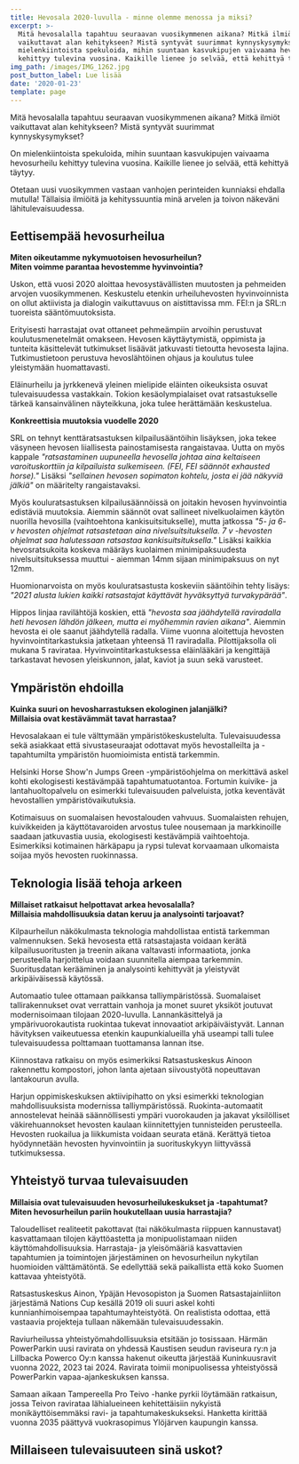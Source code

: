 ```yaml
---
title: Hevosala 2020-luvulla - minne olemme menossa ja miksi?
excerpt: >-
  Mitä hevosalalla tapahtuu seuraavan vuosikymmenen aikana? Mitkä ilmiöt
  vaikuttavat alan kehitykseen? Mistä syntyvät suurimmat kynnyskysymykset? On
  mielenkiintoista spekuloida, mihin suuntaan kasvukipujen vaivaama hevosurheilu
  kehittyy tulevina vuosina. Kaikille lienee jo selvää, että kehittyä täytyy.
img_path: /images/IMG_1262.jpg
post_button_label: Lue lisää
date: '2020-01-23'
template: page
---
```


Mitä hevosalalla tapahtuu seuraavan vuosikymmenen aikana? Mitkä ilmiöt vaikuttavat alan kehitykseen? Mistä syntyvät suurimmat kynnyskysymykset?

On mielenkiintoista spekuloida, mihin suuntaan kasvukipujen vaivaama hevosurheilu kehittyy tulevina vuosina. Kaikille lienee jo selvää, että kehittyä täytyy.

Otetaan uusi vuosikymmen vastaan vanhojen perinteiden kunniaksi ehdalla mutulla! Tällaisia ilmiöitä ja kehityssuuntia minä arvelen ja toivon näkeväni lähitulevaisuudessa.

## Eettisempää hevosurheilua

**Miten oikeutamme nykymuotoisen hevosurheilun?  
Miten voimme parantaa hevostemme hyvinvointia?**

Uskon, että vuosi 2020 aloittaa hevosystävällisten muutosten ja pehmeiden arvojen vuosikymmenen. Keskustelu etenkin urheiluhevosten hyvinvoinnista on ollut aktiivista ja dialogin vaikuttavuus on aistittavissa mm. FEI:n ja SRL:n tuoreista sääntömuutoksista.

Erityisesti harrastajat ovat ottaneet pehmeämpiin arvoihin perustuvat koulutusmenetelmät omakseen. Hevosen käyttäytymistä, oppimista ja tunteita käsittelevät tutkimukset lisäävät jatkuvasti tietoutta hevosesta lajina. Tutkimustietoon perustuva hevoslähtöinen ohjaus ja koulutus tulee yleistymään huomattavasti.

Eläinurheilu ja jyrkkenevä yleinen mielipide eläinten oikeuksista osuvat tulevaisuudessa vastakkain. Tokion kesäolympialaiset ovat ratsastukselle tärkeä kansainvälinen näyteikkuna, joka tulee herättämään keskustelua.

**Konkreettisia muutoksia vuodelle 2020**

SRL on tehnyt kenttäratsastuksen kilpailusääntöihin lisäyksen, joka tekee väsyneen hevosen liiallisesta painostamisesta rangaistavaa. Uutta on myös kappale _"ratsastaminen uupuneella hevosella johtaa aina keltaiseen varoituskorttiin ja kilpailuista sulkemiseen. (FEI, FEI säännöt exhausted horse)."_ Lisäksi _"sellainen hevosen sopimaton kohtelu, josta ei jää näkyviä jälkiä"_ on määritelty rangaistavaksi.

Myös kouluratsastuksen kilpailusäännöissä on joitakin hevosen hyvinvointia edistäviä muutoksia. Aiemmin säännöt ovat sallineet nivelkuolaimen käytön nuorilla hevosilla (vaihtoehtona kankisuitsitukselle), mutta jatkossa _"5- ja 6- v hevosten ohjelmat ratsastetaan aina nivelsuitsituksella. 7 v -hevosten ohjelmat saa halutessaan ratsastaa kankisuitsituksella."_ Lisäksi kaikkia hevosratsukoita koskeva määräys kuolaimen minimipaksuudesta nivelsuitsituksessa muuttui - aiemman 14mm sijaan minimipaksuus on nyt 12mm.

Huomionarvoista on myös kouluratsastusta koskeviin sääntöihin tehty lisäys: _"2021 alusta lukien kaikki ratsastajat käyttävät hyväksyttyä turvakypärää"_.

Hippos linjaa ravilähtöjä koskien, että _"hevosta saa jäähdytellä raviradalla heti hevosen lähdön jälkeen, mutta ei myöhemmin ravien aikana"_. Aiemmin hevosta ei ole saanut jäähdytellä radalla. Viime vuonna aloitettuja hevosten hyvinvointitarkastuksia jatketaan yhteensä 11 raviradalla. Pilottijaksolla oli mukana 5 ravirataa. Hyvinvointitarkastuksessa eläinlääkäri ja kengittäjä tarkastavat hevosen yleiskunnon, jalat, kaviot ja suun sekä varusteet.

## Ympäristön ehdoilla

**Kuinka suuri on hevosharrastuksen ekologinen jalanjälki?  
Millaisia ovat kestävämmät tavat harrastaa?**

Hevosalakaan ei tule välttymään ympäristökeskustelulta. Tulevaisuudessa sekä asiakkaat että sivustaseuraajat odottavat myös hevostalleilta ja -tapahtumilta ympäristön huomioimista entistä tarkemmin.

Helsinki Horse Show'n Jumps Green -ympäristöohjelma on merkittävä askel kohti ekologisesti kestävämpää tapahtumatuotantoa. Fortumin kuivike- ja lantahuoltopalvelu on esimerkki tulevaisuuden palveluista, jotka keventävät hevostallien ympäristövaikutuksia.

Kotimaisuus on suomalaisen hevostalouden vahvuus. Suomalaisten rehujen, kuivikkeiden ja käyttötavaroiden arvostus tulee nousemaan ja markkinoille saadaan jatkuvastia uusia, ekologisesti kestävämpiä vaihtoehtoja. Esimerkiksi kotimainen härkäpapu ja rypsi tulevat korvaamaan ulkomaista soijaa myös hevosten ruokinnassa.

## Teknologia lisää tehoja arkeen

**Millaiset ratkaisut helpottavat arkea hevosalalla?**  
**Millaisia mahdollisuuksia datan keruu ja analysointi tarjoavat?**

Kilpaurheilun näkökulmasta teknologia mahdollistaa entistä tarkemman valmennuksen. Sekä hevosesta että ratsastajasta voidaan kerätä kilpailusuoritusten ja treenin aikana valtavasti informaatiota, jonka perusteella harjoittelua voidaan suunnitella aiempaa tarkemmin. Suoritusdatan kerääminen ja analysointi kehittyvät ja yleistyvät arkipäiväisessä käytössä.

Automaatio tulee ottamaan paikkansa talliympäristössä. Suomalaiset tallirakennukset ovat verrattain vanhoja ja monet suuret yksiköt joutuvat modernisoimaan tilojaan 2020-luvulla. Lannankäsittelyä ja ympärivuorokautista ruokintaa tukevat innovaatiot arkipäiväistyvät. Lannan hävityksen vaikeutuessa etenkin kaupunkialueilla yhä useampi talli tulee tulevaisuudessa polttamaan tuottamansa lannan itse.

Kiinnostava ratkaisu on myös esimerkiksi Ratsastuskeskus Ainoon rakennettu kompostori, johon lanta ajetaan siivoustyötä nopeuttavan lantakourun avulla.

Harjun oppimiskeskuksen aktiivipihatto on yksi esimerkki teknologian mahdollisuuksista modernissa talliympäristössä. Ruokinta-automaatit annostelevat heinää säännöllisesti ympäri vuorokauden ja jakavat yksilölliset väkirehuannokset hevosten kaulaan kiinnitettyjen tunnisteiden perusteella. Hevosten ruokailua ja liikkumista voidaan seurata etänä. Kerättyä tietoa hyödynnetään hevosten hyvinvointiin ja suorituskykyyn liittyvässä tutkimuksessa.

## Yhteistyö turvaa tulevaisuuden

**Millaisia ovat tulevaisuuden hevosurheilukeskukset ja -tapahtumat?**  
**Miten hevosurheilun pariin houkutellaan uusia harrastajia?**

Taloudelliset realiteetit pakottavat (tai näkökulmasta riippuen kannustavat) kasvattamaan tilojen käyttöastetta ja monipuolistamaan niiden käyttömahdollisuuksia. Harrastaja- ja yleisömääriä kasvattavien tapahtumien ja toimintojen järjestäminen on hevosurheilun nykytilan huomioiden välttämätöntä. Se edellyttää sekä paikallista että koko Suomen kattavaa yhteistyötä.

Ratsastuskeskus Ainon, Ypäjän Hevosopiston ja Suomen Ratsastajainliiton järjestämä Nations Cup kesällä 2019 oli suuri askel kohti kunnianhimoisempaa tapahtumayhteistyötä. On realistista odottaa, että vastaavia projekteja tullaan näkemään tulevaisuudessakin.

Raviurheilussa yhteistyömahdollisuuksia etsitään jo tosissaan. Härmän PowerParkin uusi ravirata on yhdessä Kaustisen seudun raviseura ry:n ja Lillbacka Powerco Oy:n kanssa hakenut oikeutta järjestää Kuninkuusravit vuonna 2022, 2023 tai 2024. Ravirata toimii monipuolisessa yhteistyössä PowerParkin vapaa-ajankeskuksen kanssa.

Samaan aikaan Tampereella Pro Teivo -hanke pyrkii löytämään ratkaisun, jossa Teivon ravirataa lähialueineen kehitettäisiin nykyistä monikäyttöisemmäksi ravi- ja tapahtumakeskukseksi. Hanketta kirittää vuonna 2035 päättyvä vuokrasopimus Ylöjärven kaupungin kanssa.

## Millaiseen tulevaisuuteen sinä uskot?
